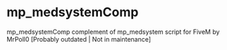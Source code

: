 # mp_medsystemComp
mp_medsystemComp complement of mp_medsystem script for FiveM by MrPoll0
[Probably outdated | Not in maintenance]
